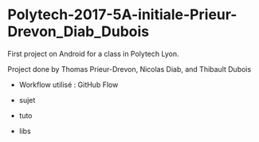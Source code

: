 # Polytech-2017-5A-initiale-Prieur-Drevon_Diab_Dubois

First project on Android for a class in Polytech Lyon.

Project done by Thomas Prieur-Drevon, Nicolas Diab, and Thibault Dubois

- Workflow utilisé : GitHub Flow

- sujet

- tuto

- libs
